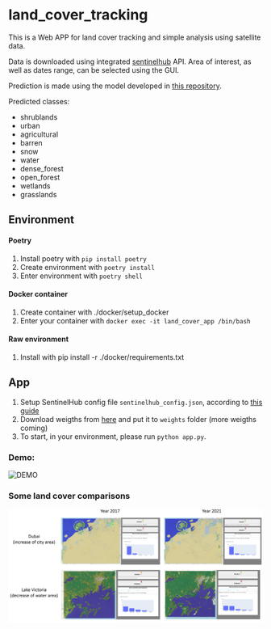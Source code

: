 # land_cover_tracking
This is a Web APP for land cover tracking and simple analysis using satellite data.

Data is downloaded using integrated [sentinelhub](https://www.sentinel-hub.com/develop/api/) API.
Area of interest, as well as dates range, can be selected using the GUI.

Prediction is made using the model developed in [this repository](https://github.com/mintusf/land_cover_segmentation).

Predicted classes:
* shrublands
* urban
* agricultural
* barren
* snow
* water
* dense_forest
* open_forest
* wetlands
* grasslands

## Environment

#### Poetry
1. Install poetry with `pip install poetry`
2. Create environment with `poetry install`
3. Enter environment with `poetry shell`


#### Docker container
1. Create container with ./docker/setup_docker
2. Enter your container with `docker exec -it land_cover_app /bin/bash`


#### Raw environment
1. Install with pip install -r ./docker/requirements.txt


## App

1. Setup SentinelHub config file `sentinelhub_config.json`, according to [this guide](https://sentinelhub-py.readthedocs.io/en/latest/configure.html)
2. Download weigths from [here](https://drive.google.com/file/d/1REnApKRIkTvpRRLAbheBX_4OFJKQtp0N/view?usp=sharing) and put it to `weights` folder (more weigths coming)
3. To start, in your environment, please run `python app.py`.


### Demo:
![DEMO](assets/DEMO.gif)

### Some land cover comparisons
![DEMO](assets/DEMO.PNG)